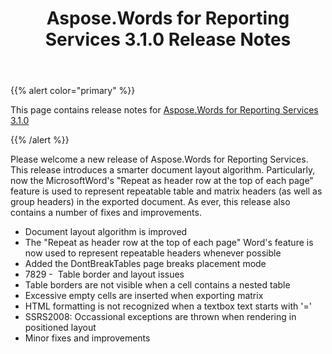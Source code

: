 ﻿---
title: Aspose.Words for Reporting Services 3.1.0 Release Notes
description: "Aspose.Words for Reporting Services 3.1.0 Release Notes – learn about the latest updates and fixes."
type: docs
weight: 50
url: /reportingservices/aspose-words-for-reporting-services-3-1-0-release-notes/
---

{{% alert color="primary" %}} 

This page contains release notes for [Aspose.Words for Reporting Services 3.1.0](https://downloads.aspose.com/words/reportingservices/new-releases/aspose.words-for-reporting-services-3.1.0/)

{{% /alert %}} 

Please welcome a new release of Aspose.Words for Reporting Services. This release introduces a smarter document layout algorithm. Particularly, now the MicrosoftWord's "Repeat as header row at the top of each page"  feature is used to represent repeatable table and matrix headers (as well as group headers) in the exported document. As ever, this release also contains a number of fixes and improvements.

- Document layout algorithm is improved
- The "Repeat as header row at the top of each page" Word's feature is now used to represent repeatable headers whenever possible
- Added the DontBreakTables page breaks placement mode
- 7829 -  Table border and layout issues
- Table borders are not visible when a cell contains a nested table
- Excessive empty cells are inserted when exporting matrix
- HTML formatting is not recognized when a textbox text starts with '='
- SSRS2008: Occassional exceptions are thrown when rendering in positioned layout
- Minor fixes and improvements
